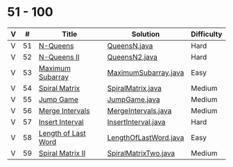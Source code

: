 # 51 - 100 

 V | #  | Title | Solution | Difficulty 
-- | --- | ----- | -------- | ---------- 
 V | 51   | [N-Queens][51-link] | [QueensN.java][51-solution] | Hard
 V | 52   | [N-Queens II][52-link] | [QueensN2.java][52-solution] | Hard
 V | 53   | [Maximum Subarray][53-link] | [MaximumSubarray.java][53-solution] | Easy
 V | 54   | [Spiral Matrix][54-link] | [SpiralMatrix.java][54-solution] | Medium
 V | 55   | [Jump Game][55-link] | [JumpGame.java][55-solution] | Medium
 V | 56   | [Merge Intervals][56-link] | [MergeIntervals.java][56-solution] | Medium
 V | 57   | [Insert Interval][57-link] | [InsertInterval.java][57-solution] | Hard
 V | 58   | [Length of Last Word][58-link] | [LengthOfLastWord.java][58-solution] | Easy
 V | 59   | [Spiral Matrix II][59-link] | [SpiralMatrixTwo.java][59-solution] | Medium
 
[51-link]: https://leetcode.com/problems/n-queens/
[51-solution]: https://github.com/jsong00505/LeetCode/blob/master/Algorithms/src/main/java/hard/q/QueensN.java
[52-link]: https://leetcode.com/problems/n-queens-ii/
[52-solution]: https://github.com/jsong00505/LeetCode/blob/master/Algorithms/src/main/java/hard/q/QueensN2.java
[53-link]: https://leetcode.com/problems/maximum-subarray/
[53-solution]: https://github.com/jsong00505/LeetCode/blob/master/Algorithms/src/main/java/easy/m/MaximumSubarray.java
[54-link]: https://leetcode.com/problems/spiral-matrix/
[54-solution]: https://github.com/jsong00505/LeetCode/blob/master/Algorithms/src/main/java/medium/s/SpiralMatrix.java
[55-link]: https://leetcode.com/problems/jump-game/
[55-solution]: https://github.com/jsong00505/LeetCode/blob/master/Algorithms/src/main/java/medium/j/JumpGame.java
[56-link]: https://leetcode.com/problems/merge-intervals/
[56-solution]: https://github.com/jsong00505/LeetCode/blob/master/Algorithms/src/main/java/medium/m/MergeIntervals.java
[57-link]: https://leetcode.com/problems/insert-interval/
[57-solution]: https://github.com/jsong00505/LeetCode/blob/master/Algorithms/src/main/java/hard/i/InsertInterval.java
[58-link]: https://leetcode.com/problems/length-of-last-word/
[58-solution]: https://github.com/jsong00505/LeetCode/blob/master/Algorithms/src/main/java/easy/l/LengthOfLastWord.java
[59-link]: https://leetcode.com/problems/spiral-matrix-ii/
[59-solution]: https://github.com/jsong00505/LeetCode/blob/master/Algorithms/src/main/java/medium/s/SpiralMatrixTwo.java